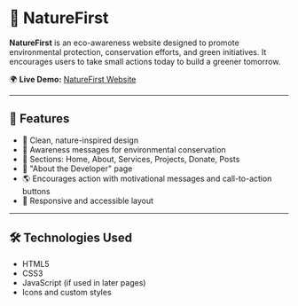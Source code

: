 # 🌿 NatureFirst

**NatureFirst** is an eco-awareness website designed to promote environmental protection, conservation efforts, and green initiatives. It encourages users to take small actions today to build a greener tomorrow.

🌍 **Live Demo:** [NatureFirst Website](https://apurva-bhoir.github.io/NatureFirst-/) 

---

## 🌱 Features

- 💚 Clean, nature-inspired design
- 📢 Awareness messages for environmental conservation
- 📁 Sections: Home, About, Services, Projects, Donate, Posts
- 🔗 "About the Developer" page
- 🌎 Encourages action with motivational messages and call-to-action buttons
- 🎯 Responsive and accessible layout

---

## 🛠️ Technologies Used

- HTML5
- CSS3
- JavaScript (if used in later pages)
- Icons and custom styles
